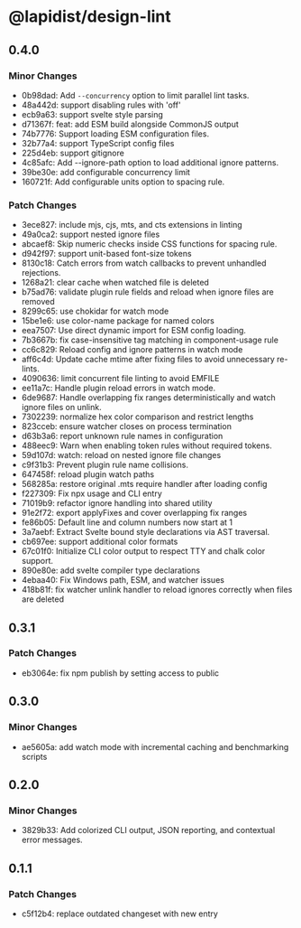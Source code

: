 # @lapidist/design-lint

## 0.4.0

### Minor Changes

- 0b98dad: Add `--concurrency` option to limit parallel lint tasks.
- 48a442d: support disabling rules with 'off'
- ecb9a63: support svelte style parsing
- d71367f: feat: add ESM build alongside CommonJS output
- 74b7776: Support loading ESM configuration files.
- 32b77a4: support TypeScript config files
- 225d4eb: support gitignore
- 4c85afc: Add --ignore-path option to load additional ignore patterns.
- 39be30e: add configurable concurrency limit
- 160721f: Add configurable units option to spacing rule.

### Patch Changes

- 3ece827: include mjs, cjs, mts, and cts extensions in linting
- 49a0ca2: support nested ignore files
- abcaef8: Skip numeric checks inside CSS functions for spacing rule.
- d942f97: support unit-based font-size tokens
- 8130c18: Catch errors from watch callbacks to prevent unhandled rejections.
- 1268a21: clear cache when watched file is deleted
- b75ad76: validate plugin rule fields and reload when ignore files are removed
- 8299c65: use chokidar for watch mode
- 15be1e6: use color-name package for named colors
- eea7507: Use direct dynamic import for ESM config loading.
- 7b3667b: fix case-insensitive tag matching in component-usage rule
- cc6c829: Reload config and ignore patterns in watch mode
- aff6c4d: Update cache mtime after fixing files to avoid unnecessary re-lints.
- 4090636: limit concurrent file linting to avoid EMFILE
- ee11a7c: Handle plugin reload errors in watch mode.
- 6de9687: Handle overlapping fix ranges deterministically and watch ignore files on unlink.
- 7302239: normalize hex color comparison and restrict lengths
- 823cceb: ensure watcher closes on process termination
- d63b3a6: report unknown rule names in configuration
- 488eec9: Warn when enabling token rules without required tokens.
- 59d107d: watch: reload on nested ignore file changes
- c9f31b3: Prevent plugin rule name collisions.
- 647458f: reload plugin watch paths
- 568285a: restore original .mts require handler after loading config
- f227309: Fix npx usage and CLI entry
- 71019b9: refactor ignore handling into shared utility
- 91e2f72: export applyFixes and cover overlapping fix ranges
- fe86b05: Default line and column numbers now start at 1
- 3a7aebf: Extract Svelte bound style declarations via AST traversal.
- cb697ee: support additional color formats
- 67c01f0: Initialize CLI color output to respect TTY and chalk color support.
- 890e80e: add svelte compiler type declarations
- 4ebaa40: Fix Windows path, ESM, and watcher issues
- 418b81f: fix watcher unlink handler to reload ignores correctly when files are deleted

## 0.3.1

### Patch Changes

- eb3064e: fix npm publish by setting access to public

## 0.3.0

### Minor Changes

- ae5605a: add watch mode with incremental caching and benchmarking scripts

## 0.2.0

### Minor Changes

- 3829b33: Add colorized CLI output, JSON reporting, and contextual error messages.

## 0.1.1

### Patch Changes

- c5f12b4: replace outdated changeset with new entry
